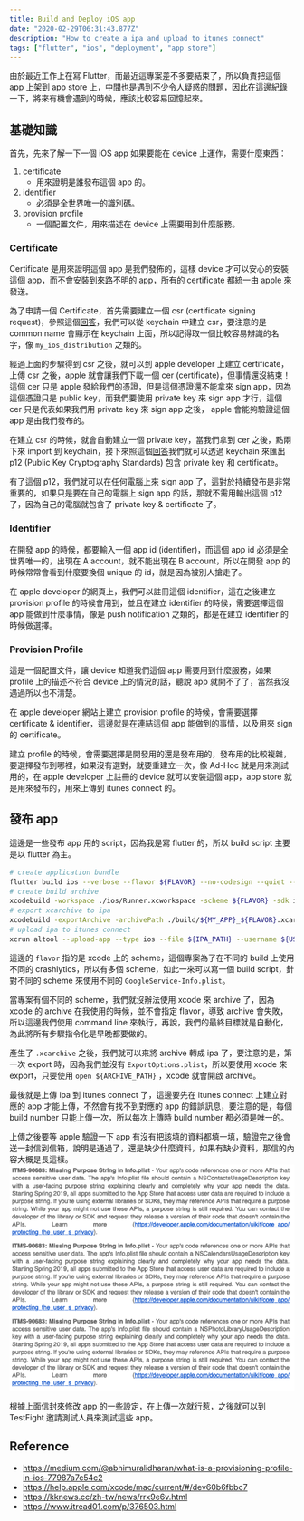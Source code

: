 ```yaml
---
title: Build and Deploy iOS app
date: "2020-02-29T06:31:43.877Z"
description: "How to create a ipa and upload to itunes connect"
tags: ["flutter", "ios", "deployment", "app store"]
---
```


由於最近工作上在寫 Flutter，而最近這專案差不多要結束了，所以負責把這個 app 上架到 app store 上，中間也是遇到不少令人疑惑的問題，因此在這邊紀錄一下，將來有機會遇到的時候，應該比較容易回憶起來。

## 基礎知識

首先，先來了解一下一個 iOS app 如果要能在 device 上運作，需要什麼東西：

1. certificate
   - 用來證明是誰發布這個 app 的。
2. identifier
   - 必須是全世界唯一的識別碼。
3. provision profile
   - 一個配置文件，用來描述在 device 上需要用到什麼服務。

### Certificate

Certificate 是用來證明這個 app 是我們發佈的，這樣 device 才可以安心的安裝這個 app，而不會安裝到來路不明的 app，所有的 certificate 都統一由 apple 來發送。

為了申請一個 Certificate，首先需要建立一個 csr (certificate signing request)，參照這個[回答](https://stackoverflow.com/a/45504269)，我們可以從 keychain 中建立 csr，要注意的是 common name 會顯示在 keychain 上面，所以記得取一個比較容易辨識的名字，像 `my_ios_distribution` 之類的。

經過上面的步驟得到 csr 之後，就可以到 apple developer 上建立 certificate，上傳 csr 之後，apple 就會讓我們下載一個 cer (certificate)，但事情還沒結束！這個 cer 只是 apple 發給我們的憑證，但是這個憑證還不能拿來 sign app，因為這個憑證只是 public key，而我們要使用 private key 來 sign app 才行，這個 cer 只是代表如果我們用 private key 來 sign app 之後， apple 會能夠驗證這個 app 是由我們發布的。

在建立 csr 的時候，就會自動建立一個 private key，當我們拿到 cer 之後，點兩下來 import 到 keychain，接下來照這個[回答](https://stackoverflow.com/a/44696730)我們就可以透過 keychain 來匯出 p12 (Public Key Cryptography Standards) 包含 private key 和 certificate。

有了這個 p12，我們就可以在任何電腦上來 sign app 了，這對於持續發布是非常重要的，如果只是要在自己的電腦上 sign app 的話，那就不需用輸出這個 p12 了，因為自己的電腦就包含了 private key & certificate 了。

### Identifier

在開發 app 的時候，都要輸入一個 app id (identifier)，而這個 app id 必須是全世界唯一的，出現在 A account，就不能出現在 B account，所以在開發 app 的時候常常會看到什麼要換個 unique 的 id，就是因為被別人搶走了。

在 apple developer 的網頁上，我們可以註冊這個 identifier，這在之後建立 provision profile 的時候會用到，並且在建立 identifier 的時候，需要選擇這個 app 能做到什麼事情，像是 push notification 之類的，都是在建立 identifier 的時候做選擇。

### Provision Profile

這是一個配置文件，讓 device 知道我們這個 app 需要用到什麼服務，如果 profile 上的描述不符合 device 上的情況的話，聽說 app 就開不了了，當然我沒遇過所以也不清楚。

在 apple developer 網站上建立 provision profile 的時候，會需要選擇 certificate & identifier，這邊就是在連結這個 app 能做到的事情，以及用來 sign 的 certificate。

建立 profile 的時候，會需要選擇是開發用的還是發布用的，發布用的比較複雜，要選擇發布到哪裡，如果沒有選對，就要重建立一次，像 Ad-Hoc 就是用來測試用的，在 apple developer 上註冊的 device 就可以安裝這個 app，app store 就是用來發布的，用來上傳到 itunes connect 的。

## 發布 app

這邊是一些發布 app 用的 script，因為我是寫 flutter 的，所以 build script 主要是以 flutter 為主。

```bash
# create application bundle
flutter build ios --verbose --flavor ${FLAVOR} --no-codesign --quiet --release --build-number ${BUILD_NUMBER}
# create build archive
xcodebuild -workspace ./ios/Runner.xcworkspace -scheme ${FLAVOR} -sdk iphoneos -configuration Release-${FLAVOR} archive -archivePath ./build/${MY_APP}_${FLAVOR}.xcarchive -quiet
# export xcarchive to ipa
xcodebuild -exportArchive -archivePath ./build/${MY_APP}_${FLAVOR}.xcarchive -exportOptionsPlist ${EXPORT_OPTIONS_PLIST_PATH} -exportPath ./build/${MY_APP}_${FLAVOR}.ipa -quiet
# upload ipa to itunes connect
xcrun altool --upload-app --type ios --file ${IPA_PATH} --username ${USERNAME} --password ${PASSWORD}
```

這邊的 `flavor` 指的是 xcode 上的 scheme，這個專案為了在不同的 build 上使用不同的 crashlytics，所以有多個 scheme，如此一來可以寫一個 build script，針對不同的 scheme 來使用不同的 `GoogleService-Info.plist`。

當專案有個不同的 scheme，我們就沒辦法使用 xcode 來 archive 了，因為 xcode 的 archive 在我使用的時候，並不會指定 flavor，導致 archive 會失敗，所以這邊我們使用 command line 來執行，再說，我們的最終目標就是自動化，為此將所有步驟指令化是早晚都要做的。

產生了 `.xcarchive` 之後，我們就可以來將 archive 轉成 ipa 了，要注意的是，第一次 export 時，因為我們並沒有 `ExportOptions.plist`，所以要使用 xcode 來 export，只要使用 `open ${ARCHIVE_PATH}` ，xcode 就會開啟 archive。

最後就是上傳 ipa 到 itunes connect 了，這邊要先在 itunes connect 上建立對應的 app 才能上傳，不然會有找不到對應的 app 的錯誤訊息，要注意的是，每個 build number 只能上傳一次，所以每次上傳時 build number 都必須是唯一的。

上傳之後要等 apple 驗證一下 app 有沒有把該填的資料都填一填，驗證完之後會送一封信到信箱，說明是通過了，還是缺少什麼資料，如果有缺少資料，那信的內容大概是長這樣。
![upload-to-itunes-connect-failed.png](./upload-to-itunes-connect-failed.png)

根據上面信封來修改 app 的一些設定，在上傳一次就行惹，之後就可以到 TestFight 邀請測試人員來測試這些 app。

## Reference

- https://medium.com/@abhimuralidharan/what-is-a-provisioning-profile-in-ios-77987a7c54c2
- https://help.apple.com/xcode/mac/current/#/dev60b6fbbc7
- https://kknews.cc/zh-tw/news/rrx9e6v.html
- https://www.itread01.com/p/376503.html
